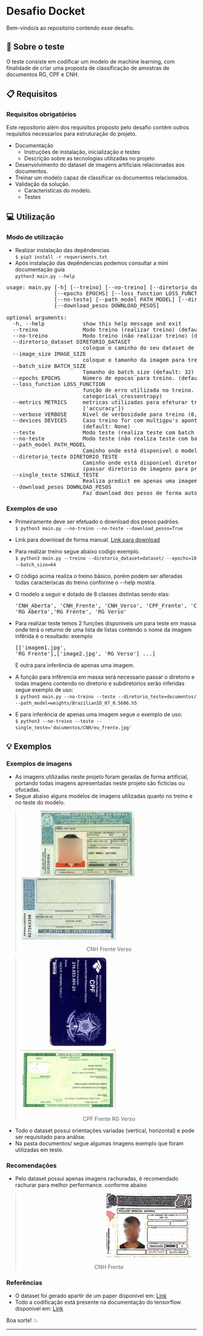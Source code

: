 # Desafio Docket

Bem-vindo/a ao repositorio contendo esse desafio.  

## :scroll: Sobre o teste
O teste consiste em codificar um modelo de machine learning, com finalidade de criar uma proposta de classificação de amostras de documentos RG, CPF e CNH.

## :clipboard: Requisitos

### Requisitos obrigatórios
Este repositorio além dos requisitos proposto pelo desafio contêm outros requisitos necessarios para estruturação do projeto.

* Documentação
  * Instruções de instalação, inicialização e testes
  * Descrição sobre as tecnologias utilizadas no projeto
* Desenvolvimento do dataset de imagens artificiais relacionadas aos documentos.
* Treinar um modelo capaz de classificar os documentos relacionados.
* Validação da solução.
  * Caracteristicas do modelo.
  * Testes

## :computer: Utilização

### Modo de utilização
* Realizar instalação das depêndencias \
`$ pip3 install -r requeriments.txt`
* Após instalação das depêndencias podemos consultar a mini documentação guia \
`python3 main.py --help`

<pre>
usage: main.py [-h] [--treino] [--no-treino] [--diretorio_dataset DIRETORIO_DATASET] [--image_size IMAGE_SIZE] [--batch_size BATCH_SIZE]
               [--epochs EPOCHS] [--loss_function LOSS_FUNCTION] [--metrics METRICS] [--verbose VERBOSE] [--devices DEVICES] [--teste]
               [--no-teste] [--path_model PATH_MODEL] [--diretorio_teste DIRETORIO_TESTE] [--single_teste SINGLE_TESTE]
               [--download_pesos DOWNLOAD_PESOS]

optional arguments:
  -h, --help            show this help message and exit
  --treino              Modo treino (realizar treino) (default: False)
  --no-treino           Modo treino (não realizar treino) (default: False)
  --diretorio_dataset DIRETORIO_DATASET
                        coloque o caminho do seu dataset de acordo com a documentação disponivel no README.md (default: dataset/)
  --image_size IMAGE_SIZE
                        coloque o tamanho da imagem para treino. (default: (150, 150))
  --batch_size BATCH_SIZE
                        Tamanho do batch_size (default: 32)
  --epochs EPOCHS       Número de epocas para treino. (default: 10)
  --loss_function LOSS_FUNCTION
                        função de erro utilizada no treino. (todas disponiveis de acordo com a documentação do tensorflow (default:
                        categorical_crossentropy)
  --metrics METRICS     metricas utilizadas para efeturar treino. (todas disponiveis de acordo com a documentação do tensorflow. (default:
                        ['accuracy'])
  --verbose VERBOSE     Nivel de verbosidade para treino (0, 1, 2). (default: 1)
  --devices DEVICES     Caso treino for com multigpu's apontar quais dispositivos utilizar. Exemplo: devices=["/gpu:0", "/gpu:1", "/gpu:2"]
                        (default: None)
  --teste               Modo teste (realiza teste com batch de imagens ou single). (default: False)
  --no-teste            Modo teste (não realiza teste com batch de imagens ou single). (default: False)
  --path_model PATH_MODEL
                        Caminho onde está disponivel o modelo para teste. (default: weights/BrazilianID_01_0.0837.h5)
  --diretorio_teste DIRETORIO_TESTE
                        Caminho onde está disponivel diretorio para imagens de teste, de acordo com a documentação disponivel no README.md
                        (passar diretorio de imagens para predição) (default: documentos/)
  --single_teste SINGLE_TESTE
                        Realiza predict em apenas uma imagem. (passar caminho da imagem) (default: None)
  --download_pesos DOWNLOAD_PESOS
                        Faz download dos pesos de forma automatica. (default: True)
</pre>

### Exemplos de uso
* Primeiramente deve ser efetuado o download dos pesos padrões.\
`$ python3 main.py --no-treino --no-teste --download_pesos=True`

* Link para download de forma manual. 
[Link para download](https://drive.google.com/file/d/1nYNIq7tX8RtP49Y7czGfETtzgTAPFZIH/view?usp=sharing)

* Para realizar treino segue abaixo codigo exemplo.\
`$ python3 main.py --treino --diretorio_dataset=dataset/ --epochs=10 --batch_size=64`
* O código acima realiza o treino básico, porém podem ser alteradas todas caracteriscas do treino conforme o --help mostra.
* O modelo a seguir e dotado de 8 classes distintas sendo elas: <pre>'CNH_Aberta', 'CNH_Frente', 'CNH_Verso', 'CPF_Frente', 'CPF_Verso', 'RG_Aberto','RG_Frente', 'RG_Verso'</pre>
* Para realizar teste temos 2 funções disponíveis um para teste em massa onde terá o returno de uma lista de listas contendo o nome da imagem infêrida é o resultado: exemplo <pre>[['imagem1.jpg', 'RG_Frente'],['image2.jpg', 'RG_Verso'] ...]</pre> E outra para inferência de apenas uma imagem.
* A função para infêrencia em massa será necessario passar o diretorio e todas imagens contendo no diretorio e subdiretorios serão inferidas segue exemplo de uso:\
`$ python3 main.py --no-treino --teste --diretorio_teste=documentos/ --path_model=weights/BrazilianID_07_0.5606.h5`
* E para inferência de apenas uma imagem segue o exemplo de uso:\
`$ python3 --no-treino --teste --single_teste='documentos/CNH/eu_frente.jpg'`

## :bulb: Exemplos

### Exemplos de imagens
* As imagens utilizadas neste projeto foram geradas de forma artificial, portando todas imagens apresentadas neste projeto são ficticias ou ofucadas.
* Segue abaixo alguns modelos de imagens utilizadas quanto no treino e no teste do modelo.

> <img src="https://github.com/BrWillian/docket/blob/main/documentos/CNH/00003644_in.jpg?raw=true" hspace="50" width="250">
> <img src="https://github.com/BrWillian/docket/blob/main/documentos/CNH/00007257_in.jpg?raw=true" width="250"><p>
> <p align="center">CNH Frente Verso</p>


> <img src="https://github.com/BrWillian/docket/blob/main/documentos/CPF/00010912_in.jpg?raw=true" width="150" hspace="75" >
> <img src="https://github.com/BrWillian/docket/blob/main/documentos/RG/00025937_in.jpg?raw=true" width="250">
> <p align="center">CPF Frente  RG Verso</p>

* Todo o dataset possui orientações variadas (vertical, horizontal) e pode ser requisitado para análise.
* Na pasta documentos/ segue algumas imagens exemplo que foram utilizadas em teste.

### Recomendações
* Pelo dataset possui apenas imagens rachuradas, é recomendado rachurar para melhor performance. conforme abaixo

> <p align="center"><img src="https://github.com/BrWillian/docket/blob/main/documentos/CNH/eu_frente.jpg?raw=true" width="225" hspace="225"><p>
> <p align="center"> CNH Frente</p>

### Referências
* O dataset foi gerado apartir de um paper disponivel em: 
[Link](https://sol.sbc.org.br/index.php/sibgrapi_estendido/article/view/12997)
* Todo a codificação está presente na documentação do tensorflow disponivel em:
[Link](https://www.tensorflow.org/api_docs)


Boa sorte! :boom:

---
